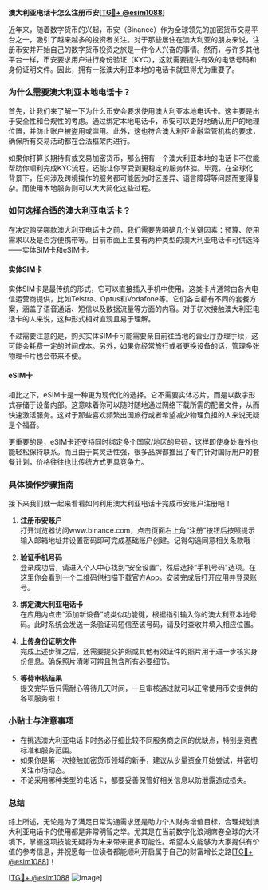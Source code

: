 **澳大利亚电话卡怎么注册币安[[TG💪+ @esim1088](https://t.me/s/esim1088)]**

近年来，随着数字货币的兴起，币安（Binance）作为全球领先的加密货币交易平台之一，吸引了越来越多的投资者关注。对于那些居住在澳大利亚的朋友来说，注册币安并开始自己的数字货币投资之旅是一件令人兴奋的事情。然而，与许多其他平台一样，币安要求用户进行身份验证（KYC），这就需要提供有效的电话号码和身份证明文件。因此，拥有一张澳大利亚本地的电话卡就显得尤为重要了。

### 为什么需要澳大利亚本地电话卡？

首先，让我们来了解一下为什么币安会要求使用澳大利亚本地电话卡。这主要是出于安全性和合规性的考虑。通过绑定本地电话卡，币安可以更好地确认用户的地理位置，并防止账户被盗用或滥用。此外，这也符合澳大利亚金融监管机构的要求，确保所有交易活动都在合法框架内进行。

如果你打算长期持有或交易加密货币，那么拥有一个澳大利亚本地的电话卡不仅能帮助你顺利完成KYC流程，还能让你享受到更稳定的服务体验。毕竟，在全球化背景下，任何涉及跨境操作的服务都可能因为时区差异、语言障碍等问题而变得复杂。而使用本地服务则可以大大简化这些过程。

### 如何选择合适的澳大利亚电话卡？

在决定购买哪款澳大利亚电话卡之前，我们需要先明确几个关键因素：预算、使用需求以及是否方便携带等。目前市面上主要有两种类型的澳大利亚电话卡可供选择——实体SIM卡和eSIM卡。

#### 实体SIM卡

实体SIM卡是最传统的形式，它可以直接插入手机中使用。这类卡片通常由各大电信运营商提供，比如Telstra、Optus和Vodafone等。它们各自都有不同的套餐方案，涵盖了语音通话、短信以及数据流量等方面的内容。对于初次接触澳大利亚电话卡的人来说，这种形式相对直观且易于理解。

不过需要注意的是，购买实体SIM卡可能需要亲自前往当地的营业厅办理手续，这可能会耗费一定的时间成本。另外，如果你经常旅行或者更换设备的话，管理多张物理卡片也会带来不便。

#### eSIM卡

相比之下，eSIM卡是一种更为现代化的选择。它不需要实体芯片，而是以数字形式存储于设备内部。这意味着你可以随时随地通过网络下载所需的配置文件，从而快速激活服务。这对于那些喜欢频繁出国旅行或者希望减少物理负担的人来说无疑是个福音。

更重要的是，eSIM卡还支持同时绑定多个国家/地区的号码，这样即使身处海外也能轻松保持联系。而且由于其灵活性强，很多品牌都推出了专门针对国际用户的套餐计划，价格往往也比传统方式更具竞争力。

### 具体操作步骤指南

接下来我们就一起来看看如何利用澳大利亚电话卡完成币安账户注册吧！

1. **注册币安账户**  
   打开浏览器访问www.binance.com，点击页面右上角“注册”按钮后按照提示输入邮箱地址并设置密码即可完成基础账户创建。记得勾选同意相关条款哦！

2. **验证手机号码**  
   登录成功后，请进入个人中心找到“安全设置”，然后选择“手机号码”选项。在这里你会看到一个二维码供扫描下载官方App。安装完成后打开应用并登录账号。

3. **绑定澳大利亚电话卡**  
   在应用内点击“添加新设备”或类似功能键，根据指引输入你的澳大利亚本地号码。此时系统会发送一条验证码短信至该号码，请及时查收并填入相应位置。

4. **上传身份证明文件**  
   完成上述步骤之后，还需要提交护照或其他有效证件的照片用于进一步核实身份信息。确保照片清晰可辨且包含所有必要细节。

5. **等待审核结果**  
   提交完毕后只需耐心等待几天时间，一旦审核通过就可以正常使用币安提供的各项服务啦！

### 小贴士与注意事项

- 在挑选澳大利亚电话卡时务必仔细比较不同服务商之间的优缺点，特别是资费标准和服务范围。
- 如果你是第一次接触加密货币领域的新手，建议从少量资金开始尝试，并密切关注市场动态。
- 不论采用哪种类型的电话卡，都要妥善保管好相关信息以防泄露造成损失。

### 总结

综上所述，无论是为了满足日常沟通需求还是助力个人财务增值目标，合理规划澳大利亚电话卡的使用都是非常明智之举。尤其是在当前数字化浪潮席卷全球的大环境下，掌握这项技能无疑将为未来带来更多可能性。希望本文能够为大家提供有价值的参考信息，并祝愿每一位读者都能顺利开启属于自己的财富增长之路[[TG💪+ @esim1088](https://t.me/s/esim1088)]！

[[TG💪+ @esim1088](https://t.me/s/esim1088) ![Image](https://i.postimg.cc/4NQfJmqS/Snipaste-2025-05-13-00-14-12.png)]
